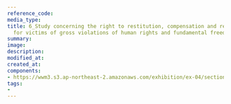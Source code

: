 ```yaml
---
reference_code:
media_type:
title: 6_Study concerning the right to restitution, compensation and rehabilitation
  for victims of gross violations of human rights and fundamental freedoms
summary:
image:
description:
modified_at:
created_at:
components:
- https://wwm3.s3.ap-northeast-2.amazonaws.com/exhibition/ex-04/section-01-left/6_Study+concerning+the+right+to+restitution,+compensation+and+rehabilitation+for+victims+of+gross+violations+of+human+rights+and+fundamental+freedoms.JPG
tags:
-
---
```

